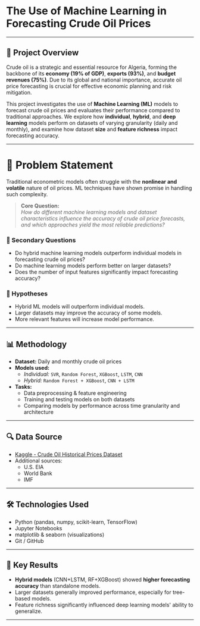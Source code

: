 # The Use of Machine Learning in Forecasting Crude Oil Prices
---

## 📖 Project Overview
Crude oil is a strategic and essential resource for Algeria, forming the backbone of its **economy (19% of GDP)**, **exports (93%)**, and **budget revenues (75%)**. Due to its global and national importance, accurate oil price forecasting is crucial for effective economic planning and risk mitigation.

This project investigates the use of **Machine Learning (ML)** models to forecast crude oil prices and evaluates their performance compared to traditional approaches. We explore how **individual**, **hybrid**, and **deep learning** models perform on datasets of varying granularity (daily and monthly), and examine how dataset **size** and **feature richness** impact forecasting accuracy.

---

# 🎯 Problem Statement

Traditional econometric models often struggle with the **nonlinear and volatile** nature of oil prices. ML techniques have shown promise in handling such complexity.

> **Core Question:**  
> _How do different machine learning models and dataset characteristics influence the accuracy of crude oil price forecasts, and which approaches yield the most reliable predictions?_

### 📌 Secondary Questions

- Do hybrid machine learning models outperform individual models in forecasting crude oil prices?
- Do machine learning models perform better on larger datasets?
- Does the number of input features significantly impact forecasting accuracy?

### 📌 Hypotheses

- Hybrid ML models will outperform individual models.
- Larger datasets may improve the accuracy of some models.
- More relevant features will increase model performance.

---

## 📊 Methodology


- **Dataset:** Daily and monthly crude oil prices
- **Models used:**  
  - *Individual:* `SVR`, `Random Forest`, `XGBoost`, `LSTM`, `CNN`  
  - *Hybrid:* `Random Forest + XGBoost`, `CNN + LSTM`
- **Tasks:**
  - Data preprocessing & feature engineering
  - Training and testing models on both datasets
  - Comparing models by performance across time granularity and architecture

---

## 🔍 Data Source

- [Kaggle - Crude Oil Historical Prices Dataset](https://www.kaggle.com/)
- Additional sources:
  - U.S. EIA
  - World Bank
  - IMF

---

## 🛠 Technologies Used

- Python (pandas, numpy, scikit-learn, TensorFlow)
- Jupyter Notebooks
- matplotlib & seaborn (visualizations)
- Git / GitHub

---

## 📌 Key Results

- **Hybrid models** (CNN+LSTM, RF+XGBoost) showed **higher forecasting accuracy** than standalone models.
- Larger datasets generally improved performance, especially for tree-based models.
- Feature richness significantly influenced deep learning models' ability to generalize.

---











